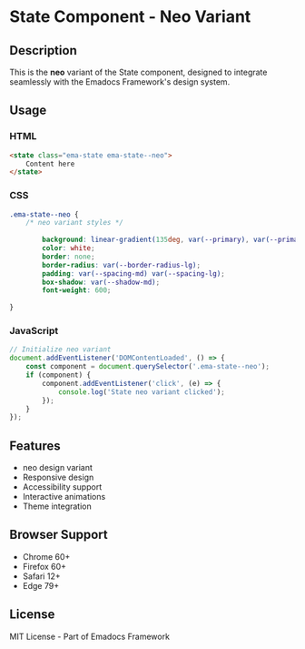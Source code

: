 # State Component - Neo Variant

## Description
This is the **neo** variant of the State component, designed to integrate seamlessly with the Emadocs Framework's design system.

## Usage

### HTML
```html
<state class="ema-state ema-state--neo">
    Content here
</state>
```

### CSS
```css
.ema-state--neo {
    /* neo variant styles */
    
        background: linear-gradient(135deg, var(--primary), var(--primary-dark));
        color: white;
        border: none;
        border-radius: var(--border-radius-lg);
        padding: var(--spacing-md) var(--spacing-lg);
        box-shadow: var(--shadow-md);
        font-weight: 600;
    
}
```

### JavaScript
```javascript
// Initialize neo variant
document.addEventListener('DOMContentLoaded', () => {
    const component = document.querySelector('.ema-state--neo');
    if (component) {
        component.addEventListener('click', (e) => {
            console.log('State neo variant clicked');
        });
    }
});
```

## Features
- neo design variant
- Responsive design
- Accessibility support
- Interactive animations
- Theme integration

## Browser Support
- Chrome 60+
- Firefox 60+
- Safari 12+
- Edge 79+

## License
MIT License - Part of Emadocs Framework
